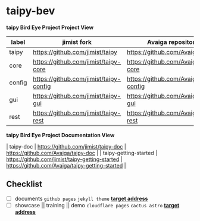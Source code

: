 # taipy-bev

**taipy Bird Eye Project Project View**

| label                 | jimist fork                                     | Avaiga repository                               |
|-----------------------|-------------------------------------------------|-------------------------------------------------|
| taipy                 | https://github.com/jimist/taipy                 | https://github.com/Avaiga/taipy                 |
| core                  | https://github.com/jimist/taipy-core            | https://github.com/Avaiga/taipy-core            |
| config                | https://github.com/jimist/taipy-config            | https://github.com/Avaiga/taipy-config            |
| gui                   | https://github.com/jimist/taipy-gui            | https://github.com/Avaiga/taipy-gui            |
| rest                  | https://github.com/jimist/taipy-rest            | https://github.com/Avaiga/taipy-rest            |


**taipy Bird Eye Project Documentation View**

| taipy-doc             | https://github.com/jimist/taipy-doc             | https://github.com/Avaiga/taipy-doc             |
| taipy-getting-started | https://github.com/jimist/taipy-getting-started | https://github.com/Avaiga/taipy-getting-started |

##  Checklist

- [ ] documents `github pages` `jekyll theme` **[target address](https://docs.taipy.jimist.com)**
- [ ] showcase || training || demo `cloudflare pages` `cactus astro` **[target address](https://taipy.jimist.com)**
